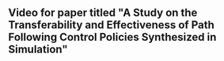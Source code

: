 ## Video for paper titled "A Study on the Transferability and Effectiveness of Path Following Control Policies Synthesized in Simulation"

